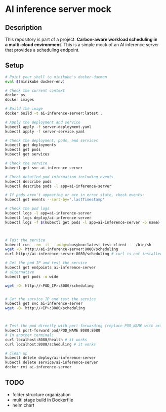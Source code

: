 # AI inference server mock

## Description

This repository is part of a project: **Carbon-aware workload scheduling in a multi-cloud environment**.
This is a simple mock of an AI inference server that provides a scheduling endpoint.

## Setup

```bash
# Point your shell to minikube's docker-daemon
eval $(minikube docker-env)

# Check the current context
docker ps
docker images

# Build the image
docker build -t ai-inference-server:latest .

# Apply the deployment and service
kubectl apply -f server-deployment.yaml
kubectl apply -f server-service.yaml

# Check the deployment, pods, and services
kubectl get deployments
kubectl get pods
kubectl get services

# Check the service
kubectl get svc ai-inference-server

# Check detailed pod information including events
kubectl describe pods
kubectl describe pods -l app=ai-inference-server

# If pods aren't appearing or are in error state, check events:
kubectl get events --sort-by='.lastTimestamp'

# Check the pod logs
kubectl logs -l app=ai-inference-server
kubectl logs deploy/ai-inference-server
kubectl logs -f $(kubectl get pods -l app=ai-inference-server -o name)



# Test the service
kubectl run --rm -it --image=busybox:latest test-client -- /bin/sh
wget -O- http://ai-inference-server:8080/scheduling
curl http://ai-inference-server:8080/scheduling # curl is not installed in this case

# Get the pod IP and test the service
kubectl get endpoints ai-inference-server
# alternative
kubectl get pods -o wide

wget -O- http://<POD_IP>:8080/scheduling 


# Get the service IP and test the service
kubectl get svc ai-inference-server
wget -O- http://<IP>:8080/scheduling



# Test the pod directly with port-forwarding (replace POD_NAME with actual pod name)
kubectl port-forward pod/POD_NAME 8080:8080
# In another terminal:
curl localhost:8080/health # it works
curl localhost:8080/scheduling # it works

# Clean up
kubectl delete deploy/ai-inference-server
kubectl delete service/ai-inference-server
docker rmi ai-inference-server
```


## TODO

- folder structure organization
- multi stage build in Dockerfile
- helm chart